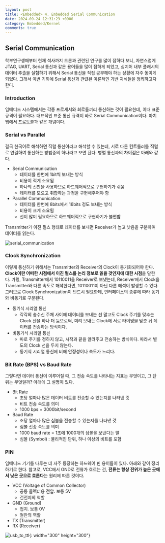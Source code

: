 ```yaml
---
layout: post
title: <Embedded> 4. Embedded Serial Communication
date: 2024-09-24 12:31:23 +0900
category: Embedded/Kernel
comments: true
---
```


## Serial Communication

학부연구생때부터 현재 석사까지 드론과 관련된 연구를 많이 접하다 보니, 자연스럽게 JTAG, UART, Serial 통신과 같은 용어들을 많이 접하게 되었고, 심지어 내부 플래시의 데이터 추출을 실험하기 위해서 Serial 통신을 직접 공부해야 하는 상황에 자주 놓이게 되었다. 그래서 이번 기회에 Serial 통신과 관련된 이론적인 기반 지식들을 정리하고자 한다.

### Introduction

임베디드 시스템에서는 각종 프로세서와 회로들끼리 통신하는 것이 필요한데, 이때 표준 규격이 필요하다. 대표적인 표준 통신 규격이 바로 Serial Communication이다. 마치 웹에서 프로토콜과 같은 개념이다. 

### Serial vs Parallel

결국 한국어로 해석하면 직렬 통신이라고 해석할 수 있는데, 서로 다른 컨트롤러를 직렬로 연결하여 통신하는 방법중의 하나라고 보면 된다. 병렬 통신과의 차이점은 아래와 같다.

- Serial Communication
    - 데이터를 한번에 1bit씩 보내는 방식
    - 비용이 적게 소요됨
    - 하나의 선만을 사용하므로 하드웨어적으로 구현하기가 쉬움
    - 데이터를 모으고 취합하는 과정을 구현해주어야 함
- Parallel Communication
    - 데이터를 한번에 8bits에서 16bits 정도 보내는 방식
    - 비용이 크게 소요됨
    - 선이 많이 필요하므로 하드웨어적으로 구현하기가 불편함

Transmitter가 이진 펄스 형태로 데이터를 보내면 Receiver가 높고 낮음을 구분하여 데이터를 읽는다.

![serial_communication]({{site.url}}/img/serial_com1.png)

### Clock Synchronization

이렇게 통신하기 위해서는 Transmitter와 Receiver의 Clock이 동기화되어야 한다. **Clock이란 어떠한 시점에서 이진 펄스를 논리 정보로 읽을 것인지에 대한 시점**을 말한다. 가령, Transmitter에서 10110011을 Receiver로 보냈는데, Receiver에서 Clock을 Transmitter와 다른 속도로 해석한다면, 10110011이 아닌 다른 해석이 발생할 수 있다. 그러므로 Clock Synchronization이 반드시 필요한데, 인터페이스의 종류에 따라 동기와 비동기로 구분된다.

- 동기식 시리얼 통신
    - 각각의 송수신 주체 사이에 데이터를 보내는 선 말고도 Clock 주기를 맞추는 Clock 선을 하나 더 둠으로써, 미리 보내는 Clock에 서로 타이밍을 맞춘 뒤 데이터를 전송하는 방식이다.
- 비동기식 시리얼 통신
    - 따로 주기를 정하지 않고, 시작과 끝을 알려주고 전송하는 방식이다. 따라서 별도의 Clock 선을 두지 않는다.
    - 동기식 시리얼 통신에 비해 안정성이나 속도가 느리다.

### Bit Rate (BPS) vs Baud Rate

그렇다면 데이터 통신이 이루어질 때, 그 전송 속도를 나타내는 지표는 무엇이고, 그 단위는 무엇일까? 아래에 그 설명이 있다.

- Bit Rate
    - 초당 얼마나 많은 데이터 비트를 전송할 수 있는지를 나타낸 것
    - 비트 전송 속도를 의미
    - 1000 bps = 3000bit/second
- Baud Rate
    - 초당 얼마나 많은 심볼을 전송할 수 있는지를 나타낸 것
    - 심볼 전송 속도를 의미
    - 1000 baud rate = 1초에 1000개의 심볼을 보낸다는 말
    - 심볼 (Symbol) : 물리적인 단위, 하나 이상의 비트를 포함

### PIN

임베디드 기기를 다루는 데 자주 등장하는 하드웨어 핀 용어들이 있다. 아래와 같이 정리하기로 한다. 참고로, VCC에서 GND로 전류가 흐르는 건, **전류는 항상 전위가 높은 곳에서 낮은 곳으로 흐른다**는 원리에 따른 것이다.

- VCC (Voltage of Common Collector)
    - 공통 콜렉터용 전압. 보통 5V
    - 건전지의 역할
- GND (Ground)
    - 접지. 보통 0V
    - 철판의 역할
- TX (Transmitter)
- RX (Receiver)

![usb_to_ttl]({{site.url}}/img/usb_to_ttl_cable.jpg){: width="300" height="300"}